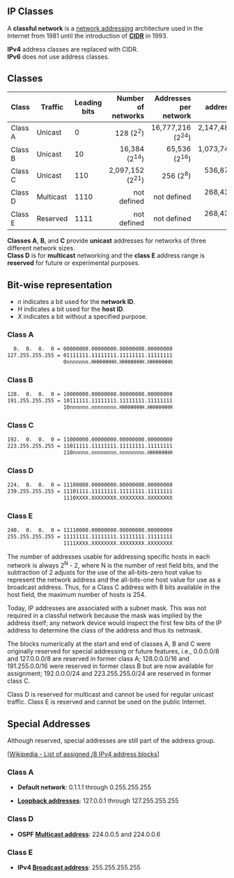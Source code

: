 ## IP Classes

A **classful network** is a [network addressing](https://en.wikipedia.org/wiki/Network_address) architecture used in the Internet from 1981 until the introduction of **[CIDR](https://en.wikipedia.org/wiki/Classless_Inter-Domain_Routing "Classless Inter-Domain Routing")** in 1993.

**IPv4** address classes are replaced with CIDR.<br>
**IPv6** does not use address classes.

## Classes

| Class   | Traffic   | Leading bits |         Number of networks |       Addresses per network |       Total addresses in class | Start address | End address     | Default subnet mask | CIDR notation |
| ------- | --------- | ------------ | -------------------------: | --------------------------: | -----------------------------: | ------------- | --------------- | ------------------- | ------------- |
| Class A | Unicast   | 0            |        128 (2<sup>2</sup>) | 16,777,216 (2<sup>24</sup>) | 2,147,483,648 (2<sup>31</sup>) | 0.0.0.0       | 127.255.255.255 | 255.0.0.0           | /8            |
| Class B | Unicast   | 10           |    16,384 (2<sup>14</sup>) |     65,536 (2<sup>16</sup>) | 1,073,741,824 (2<sup>30</sup>) | 128.0.0.0     | 191.255.255.255 | 255.255.0.0         | /16           |
| Class C | Unicast   | 110          | 2,097,152 (2<sup>21</sup>) |         256 (2<sup>8</sup>) |   536,870,912 (2<sup>29</sup>) | 192.0.0.0     | 223.255.255.255 | 255.255.255.0       | /24           |
| Class D | Multicast | 1110         |                not defined |                 not defined |   268,435,456 (2<sup>28</sup>) | 224.0.0.0     | 239.255.255.255 | not defined         | not defined   |
| Class E | Reserved  | 1111         |                not defined |                 not defined |   268,435,456 (2<sup>28</sup>) | 224.0.0.0     | 255.255.255.255 | not defined         | not defined   |

**Classes A**, **B**, and **C** provide **unicast** addresses for networks of three different network sizes.<br>
**Class D** is for **multicast** networking and the **class E** address range is **reserved** for future or experimental purposes.

## Bit-wise representation

- _n_ indicates a bit used for the **network ID**.
- _H_ indicates a bit used for the **host ID**.
- _X_ indicates a bit without a specified purpose.

### Class A

```cmd
  0.  0.  0.  0 = 00000000.00000000.00000000.00000000
127.255.255.255 = 01111111.11111111.11111111.11111111
                  0nnnnnnn.HHHHHHHH.HHHHHHHH.HHHHHHHH
```

### Class B

```cmd
128.  0.  0.  0 = 10000000.00000000.00000000.00000000
191.255.255.255 = 10111111.11111111.11111111.11111111
                  10nnnnnn.nnnnnnnn.HHHHHHHH.HHHHHHHH
```

### Class C

```cmd
192.  0.  0.  0 = 11000000.00000000.00000000.00000000
223.255.255.255 = 11011111.11111111.11111111.11111111
                  110nnnnn.nnnnnnnn.nnnnnnnn.HHHHHHHH
```

### Class D

```cmd
224.  0.  0.  0 = 11100000.00000000.00000000.00000000
239.255.255.255 = 11101111.11111111.11111111.11111111
                  1110XXXX.XXXXXXXX.XXXXXXXX.XXXXXXXX
```

### Class E

```cmd
240.  0.  0.  0 = 11110000.00000000.00000000.00000000
255.255.255.255 = 11111111.11111111.11111111.11111111
                  1111XXXX.XXXXXXXX.XXXXXXXX.XXXXXXXX
```

The number of addresses usable for addressing specific hosts in each network is always 2<sup>N</sup> - 2, where N is the number of rest field bits, and the subtraction of 2 adjusts for the use of the all-bits-zero host value to represent the network address and the all-bits-one host value for use as a broadcast address.
Thus, for a Class C address with 8 bits available in the host field, the maximum number of hosts is 254.

Today, IP addresses are associated with a subnet mask.
This was not required in a classful network because the mask was implied by the address itself;
any network device would inspect the first few bits of the IP address to determine the class of the address and thus its netmask.

The blocks numerically at the start and end of classes A, B and C were originally reserved for special addressing or future features, i.e., 0.0.0.0/8 and 127.0.0.0/8 are reserved in former class A;
128.0.0.0/16 and 191.255.0.0/16 were reserved in former class B but are now available for assignment;
192.0.0.0/24 and 223.255.255.0/24 are reserved in former class C.

Class D is reserved for multicast and cannot be used for regular unicast traffic.
Class E is reserved and cannot be used on the public Internet.

## Special Addresses

Although reserved, special addresses are still part of the address group.

[[Wikipedia - List of assigned /8 IPv4 address blocks](https://en.wikipedia.org/wiki/List_of_assigned_/8_IPv4_address_blocks)]

### Class A

- **Default network**: 0.1.1.1 through 0.255.255.255

- **[Loopback addresses](https://en.wikipedia.org/wiki/Localhost)**: 127.0.0.1 through 127.255.255.255

### Class D

- **OSPF [Multicast address](https://en.wikipedia.org/wiki/Multicast_address)**: 224.0.0.5 and 224.0.0.6

### Class E

- **IPv4 [Broadcast address](https://en.wikipedia.org/wiki/Broadcast_address)**: 255.255.255.255
